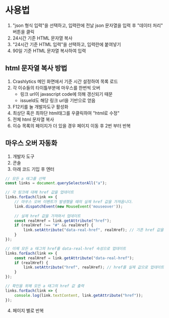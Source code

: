 # 사용법
1. "json 형식 입력"을 선택하고, 입력란에 전날 json 문자열을 입력 후 "데이터 처리" 버튼을 클릭
2. 24시간 기준 HTML 문자열 복사
3. "24시간 기준 HTML 입력"을 선택하고, 입력란에 붙여넣기
4. 90일 기준 HTML 문자열 복사하여 입력


## html 문자열 복사 방법
1. Crashlytics 메인 화면에서 기준 시간 설정하여 목록 로드
2. 각 이슈들의 타이틀부분에 마우스를 한번씩 오버
   - 링크 url이 javascript code에 의해 갱신되기 때문
   - issueId도 해당 링크 url을 기반으로 얻음
3. F12키를 눌 개발자도구 활성화
4. 최상단 혹은 최하단 html태그를 우클릭하여 "html로 수정"
5. 전체 html 문자열 복사
6. 이슈 목록의 페이지가 더 있을 경우 페이지 이동 후 2번 부터 반복


## 마우스 오버 자동화
1. 개발자 도구
2. 콘솔
3. 아래 코드 기입 후 엔터
```javaScript
// 모든 a 태그를 선택
const links = document.querySelectorAll("a");

// 각 링크에 대해 href 값을 업데이트
links.forEach(link => {
    // 마우스 오버 이벤트가 발생했을 때의 실제 href 값을 가져옵니다.
    link.dispatchEvent(new MouseEvent('mouseover'));
    
    // 실제 href 값을 가져와서 업데이트
    const realHref = link.getAttribute("href");
    if (realHref !== "#" && realHref) {
        link.setAttribute("data-real-href", realHref); // 기존 href 값을 data 속성에 저장
    }
});

// 이제 모든 a 태그의 href를 data-real-href 속성으로 업데이트
links.forEach(link => {
    const realHref = link.getAttribute("data-real-href");
    if (realHref) {
        link.setAttribute("href", realHref); // href를 실제 값으로 업데이트
    }
});

// 확인을 위해 모든 a 태그의 href 값 출력
links.forEach(link => {
    console.log(link.textContent, link.getAttribute("href"));
});
```
4. 페이지 별로 반복
